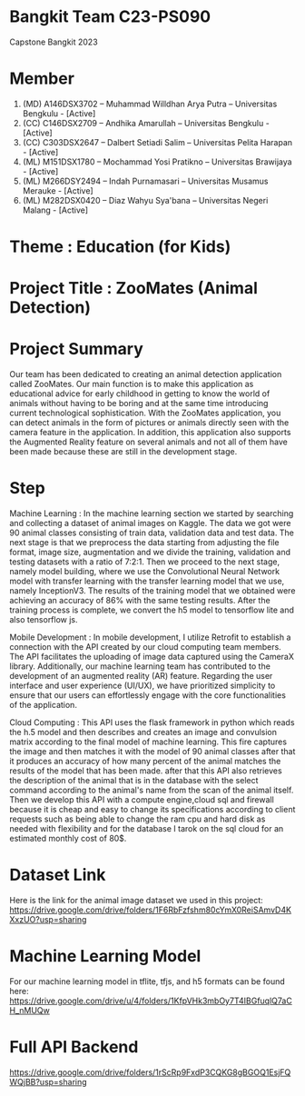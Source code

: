 # Bangkit Team C23-PS090
Capstone Bangkit 2023

# Member
1. (MD) A146DSX3702 – Muhammad Willdhan Arya Putra – Universitas Bengkulu - [Active]
2. (CC) C146DSX2709 – Andhika Amarullah – Universitas Bengkulu - [Active]
3. (CC) C303DSX2647 – Dalbert Setiadi Salim – Universitas Pelita Harapan - [Active]
4. (ML) M151DSX1780 – Mochammad Yosi Pratikno – Universitas Brawijaya - [Active]
5. (ML) M266DSY2494 – Indah Purnamasari – Universitas Musamus Merauke - [Active]
6. (ML) M282DSX0420 – Diaz Wahyu Sya'bana – Universitas Negeri Malang - [Active]

# Theme : Education (for Kids)

# Project Title : ZooMates (Animal Detection)

# Project Summary
Our team has been dedicated to creating an animal detection application called ZooMates. Our main function is to make this application as educational advice for early childhood in getting to know the world of animals without having to be boring and at the same time introducing current technological sophistication. With the ZooMates application, you can detect animals in the form of pictures or animals directly seen with the camera feature in the application. In addition, this application also supports the Augmented Reality feature on several animals and not all of them have been made because these are still in the development stage.

# Step
Machine Learning : In the machine learning section we started by searching and collecting a dataset of animal images on Kaggle. The data we got were 90 animal classes consisting of train data, validation data and test data. The next stage is that we preprocess the data starting from adjusting the file format, image size, augmentation and we divide the training, validation and testing datasets with a ratio of 7:2:1. Then we proceed to the next stage, namely model building, where we use the Convolutional Neural Network model with transfer learning with the transfer learning model that we use, namely InceptionV3. The results of the training model that we obtained were achieving an accuracy of 86% with the same testing results. After the training process is complete, we convert the h5 model to tensorflow lite and also tensorflow js.

Mobile Development : In mobile development, I utilize Retrofit to establish a connection with the API created by our cloud computing team members. The API facilitates the uploading of image data captured using the CameraX library. Additionally, our machine learning team has contributed to the development of an augmented reality (AR) feature. Regarding the user interface and user experience (UI/UX), we have prioritized simplicity to ensure that our users can effortlessly engage with the core functionalities of the application.

Cloud Computing : This API uses the flask framework in python which reads the h.5 model and then describes and creates an image and convulsion matrix according to the final model of machine learning. This fire captures the image and then matches it with the model of 90 animal classes after that it produces an accuracy of how many percent of the animal matches the results of the model that has been made. after that this API also retrieves the description of the animal that is in the database with the select command according to the animal's name from the scan of the animal itself. Then we develop this API with a compute engine,cloud sql and firewall because it is cheap and easy to change its specifications according to client requests such as being able to change the ram cpu and hard disk as needed with flexibility and for the database I tarok on the sql cloud for an estimated monthly cost of 80$.

# Dataset Link
Here is the link for the animal image dataset we used in this project:
https://drive.google.com/drive/folders/1F6RbFzfshm80cYmX0ReiSAmvD4KXxzUO?usp=sharing

# Machine Learning Model
For our machine learning model in tflite, tfjs, and h5 formats can be found here:
https://drive.google.com/drive/u/4/folders/1KfpVHk3mbOy7T4IBGfuqlQ7aCH_nMUQw

# Full API Backend
https://drive.google.com/drive/folders/1rScRp9FxdP3CQKG8gBGOQ1EsjFQWQjBB?usp=sharing
